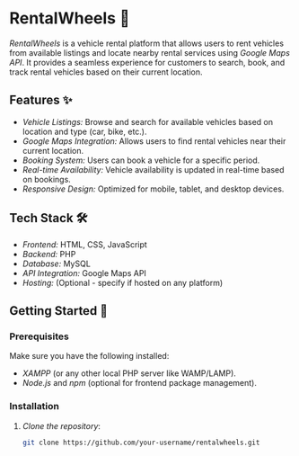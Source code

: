 # RentalWheels 🚗

*RentalWheels* is a vehicle rental platform that allows users to rent vehicles from available listings and locate nearby rental services using *Google Maps API*. It provides a seamless experience for customers to search, book, and track rental vehicles based on their current location.

## Features ✨
- *Vehicle Listings:* Browse and search for available vehicles based on location and type (car, bike, etc.).
- *Google Maps Integration:* Allows users to find rental vehicles near their current location.
- *Booking System:* Users can book a vehicle for a specific period.
- *Real-time Availability:* Vehicle availability is updated in real-time based on bookings.
- *Responsive Design:* Optimized for mobile, tablet, and desktop devices.
  
## Tech Stack 🛠️
- *Frontend:* HTML, CSS, JavaScript
- *Backend:* PHP
- *Database:* MySQL
- *API Integration:* Google Maps API
- *Hosting:* (Optional - specify if hosted on any platform)


## Getting Started 🏁

### Prerequisites
Make sure you have the following installed:
- *XAMPP* (or any other local PHP server like WAMP/LAMP).
- *Node.js* and *npm* (optional for frontend package management).

### Installation

1. *Clone the repository*:
   ```bash
   git clone https://github.com/your-username/rentalwheels.git
